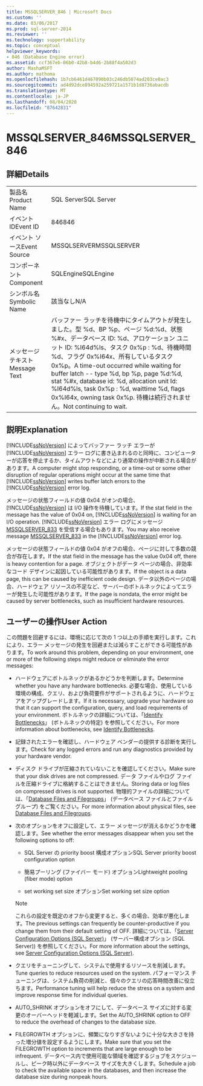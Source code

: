 ```yaml
---
title: MSSQLSERVER_846 | Microsoft Docs
ms.custom: ''
ms.date: 03/06/2017
ms.prod: sql-server-2014
ms.reviewer: ''
ms.technology: supportability
ms.topic: conceptual
helpviewer_keywords:
- 846 (Database Engine error)
ms.assetid: ccf367eb-06b0-42b8-b4d6-2b88f4a502d3
author: MashaMSFT
ms.author: mathoma
ms.openlocfilehash: 1b7cb6461d467090b03c246db5074ad203ce0ac3
ms.sourcegitcommit: ad4d92dce894592a259721a1571b1d8736abacdb
ms.translationtype: MT
ms.contentlocale: ja-JP
ms.lasthandoff: 08/04/2020
ms.locfileid: "87642831"
---
```

# <a name="mssqlserver_846"></a><span data-ttu-id="9d03f-102">MSSQLSERVER_846</span><span class="sxs-lookup"><span data-stu-id="9d03f-102">MSSQLSERVER_846</span></span>
    
## <a name="details"></a><span data-ttu-id="9d03f-103">詳細</span><span class="sxs-lookup"><span data-stu-id="9d03f-103">Details</span></span>  
  
|||  
|-|-|  
|<span data-ttu-id="9d03f-104">製品名</span><span class="sxs-lookup"><span data-stu-id="9d03f-104">Product Name</span></span>|<span data-ttu-id="9d03f-105">SQL Server</span><span class="sxs-lookup"><span data-stu-id="9d03f-105">SQL Server</span></span>|  
|<span data-ttu-id="9d03f-106">イベント ID</span><span class="sxs-lookup"><span data-stu-id="9d03f-106">Event ID</span></span>|<span data-ttu-id="9d03f-107">846</span><span class="sxs-lookup"><span data-stu-id="9d03f-107">846</span></span>|  
|<span data-ttu-id="9d03f-108">イベント ソース</span><span class="sxs-lookup"><span data-stu-id="9d03f-108">Event Source</span></span>|<span data-ttu-id="9d03f-109">MSSQLSERVER</span><span class="sxs-lookup"><span data-stu-id="9d03f-109">MSSQLSERVER</span></span>|  
|<span data-ttu-id="9d03f-110">コンポーネント</span><span class="sxs-lookup"><span data-stu-id="9d03f-110">Component</span></span>|<span data-ttu-id="9d03f-111">SQLEngine</span><span class="sxs-lookup"><span data-stu-id="9d03f-111">SQLEngine</span></span>|  
|<span data-ttu-id="9d03f-112">シンボル名</span><span class="sxs-lookup"><span data-stu-id="9d03f-112">Symbolic Name</span></span>|<span data-ttu-id="9d03f-113">該当なし</span><span class="sxs-lookup"><span data-stu-id="9d03f-113">N/A</span></span>|  
|<span data-ttu-id="9d03f-114">メッセージ テキスト</span><span class="sxs-lookup"><span data-stu-id="9d03f-114">Message Text</span></span>|<span data-ttu-id="9d03f-115">バッファー ラッチを待機中にタイムアウトが発生しました。型 %d、BP %p、ページ %d:%d、状態 %#x、データベース ID: %d、アロケーション ユニット ID: %I64d%ls、タスク 0x%p : %d、待機時間 %d、フラグ 0x%I64x、所有しているタスク 0x%p。</span><span class="sxs-lookup"><span data-stu-id="9d03f-115">A time-out occurred while waiting for buffer latch -- type %d, bp %p, page %d:%d, stat %#x, database id: %d, allocation unit Id: %I64d%ls, task 0x%p : %d, waittime %d, flags 0x%I64x, owning task 0x%p.</span></span> <span data-ttu-id="9d03f-116">待機は続行されません。</span><span class="sxs-lookup"><span data-stu-id="9d03f-116">Not continuing to wait.</span></span>|  
  
## <a name="explanation"></a><span data-ttu-id="9d03f-117">説明</span><span class="sxs-lookup"><span data-stu-id="9d03f-117">Explanation</span></span>  
 <span data-ttu-id="9d03f-118">[!INCLUDE[ssNoVersion](../../includes/ssnoversion-md.md)] によってバッファー ラッチ エラーが [!INCLUDE[ssNoVersion](../../includes/ssnoversion-md.md)] エラー ログに書き込まれるのと同時に、コンピューターが応答を停止するか、タイムアウトなどにより通常の操作が中断される場合があります。</span><span class="sxs-lookup"><span data-stu-id="9d03f-118">A computer might stop responding, or a time-out or some other disruption of regular operations might occur at the same time that [!INCLUDE[ssNoVersion](../../includes/ssnoversion-md.md)] writes buffer latch errors to the [!INCLUDE[ssNoVersion](../../includes/ssnoversion-md.md)] error log.</span></span>  
  
 <span data-ttu-id="9d03f-119">メッセージの状態フィールドの値 0x04 がオンの場合、[!INCLUDE[ssNoVersion](../../includes/ssnoversion-md.md)] は I/O 操作を待機しています。</span><span class="sxs-lookup"><span data-stu-id="9d03f-119">If the stat field in the message has the value of 0x04 on, [!INCLUDE[ssNoVersion](../../includes/ssnoversion-md.md)] is waiting for an I/O operation.</span></span> <span data-ttu-id="9d03f-120">[!INCLUDE[ssNoVersion](../../includes/ssnoversion-md.md)] エラー ログにメッセージ [MSSQLSERVER_833](mssqlserver-833-database-engine-error.md) を受信する場合もあります。</span><span class="sxs-lookup"><span data-stu-id="9d03f-120">You may also receive message [MSSQLSERVER_833](mssqlserver-833-database-engine-error.md) in the [!INCLUDE[ssNoVersion](../../includes/ssnoversion-md.md)] error log.</span></span>  
  
 <span data-ttu-id="9d03f-121">メッセージの状態フィールドの値 0x04 がオフの場合、ページに対して多数の競合が存在します。</span><span class="sxs-lookup"><span data-stu-id="9d03f-121">If the stat field in the message has the value 0x04 off, there is heavy contention for a page.</span></span> <span data-ttu-id="9d03f-122">オブジェクトがデータ ページの場合、非効率なコード デザインに起因している可能性があります。</span><span class="sxs-lookup"><span data-stu-id="9d03f-122">If the object is a data page, this can be caused by inefficient code design.</span></span> <span data-ttu-id="9d03f-123">データ以外のページの場合、ハードウェア リソースの不足など、サーバーのボトルネックによってエラーが発生した可能性があります。</span><span class="sxs-lookup"><span data-stu-id="9d03f-123">If the page is nondata, the error might be caused by server bottlenecks, such as insufficient hardware resources.</span></span>  
  
## <a name="user-action"></a><span data-ttu-id="9d03f-124">ユーザーの操作</span><span class="sxs-lookup"><span data-stu-id="9d03f-124">User Action</span></span>  
 <span data-ttu-id="9d03f-125">この問題を回避するには、環境に応じて次の 1 つ以上の手順を実行します。これにより、エラー メッセージの発生を回避または減らすことができる可能性があります。</span><span class="sxs-lookup"><span data-stu-id="9d03f-125">To work around this problem, depending on your environment, one or more of the following steps might reduce or eliminate the error messages:</span></span>  
  
-   <span data-ttu-id="9d03f-126">ハードウェアにボトルネックがあるかどうかを判断します。</span><span class="sxs-lookup"><span data-stu-id="9d03f-126">Determine whether you have any hardware bottlenecks.</span></span> <span data-ttu-id="9d03f-127">必要な場合、使用している環境の構成、クエリ、および負荷要件がサポートされるように、ハードウェアをアップグレードします。</span><span class="sxs-lookup"><span data-stu-id="9d03f-127">If it is necessary, upgrade your hardware so that it can support the configuration, query, and load requirements of your environment.</span></span> <span data-ttu-id="9d03f-128">ボトルネックの詳細については、「[Identify Bottlenecks](../performance/identify-bottlenecks.md)」 (ボトルネックの特定) を参照してください。</span><span class="sxs-lookup"><span data-stu-id="9d03f-128">For more information about bottlenecks, see [Identify Bottlenecks](../performance/identify-bottlenecks.md).</span></span>  
  
-   <span data-ttu-id="9d03f-129">記録されたエラーを確認し、ハードウェア ベンダーの提供する診断を実行します。</span><span class="sxs-lookup"><span data-stu-id="9d03f-129">Check for any logged errors and run any diagnostics provided by your hardware vendor.</span></span>  
  
-   <span data-ttu-id="9d03f-130">ディスク ドライブが圧縮されていないことを確認してください。</span><span class="sxs-lookup"><span data-stu-id="9d03f-130">Make sure that your disk drives are not compressed.</span></span> <span data-ttu-id="9d03f-131">データ ファイルやログ ファイルを圧縮ドライブに格納することはできません。</span><span class="sxs-lookup"><span data-stu-id="9d03f-131">Storing data or log files on compressed drives is not supported.</span></span> <span data-ttu-id="9d03f-132">物理的ファイルの詳細については、「[Database Files and Filegroups](../databases/database-files-and-filegroups.md)」 (データベース ファイルとファイル グループ) をご覧ください。</span><span class="sxs-lookup"><span data-stu-id="9d03f-132">For more information about physical files, see [Database Files and Filegroups](../databases/database-files-and-filegroups.md).</span></span>  
  
-   <span data-ttu-id="9d03f-133">次のオプションをオフに設定して、エラー メッセージが消えるかどうかを確認します。</span><span class="sxs-lookup"><span data-stu-id="9d03f-133">See whether the error messages disappear when you set the following options to off:</span></span>  
  
    -   <span data-ttu-id="9d03f-134">SQL Server の priority boost 構成オプション</span><span class="sxs-lookup"><span data-stu-id="9d03f-134">SQL Server priority boost configuration option</span></span>  
  
    -   <span data-ttu-id="9d03f-135">簡易プーリング (ファイバー モード) オプション</span><span class="sxs-lookup"><span data-stu-id="9d03f-135">Lightweight pooling (fiber mode) option</span></span>  
  
    -   <span data-ttu-id="9d03f-136">set working set size オプション</span><span class="sxs-lookup"><span data-stu-id="9d03f-136">Set working set size option</span></span>  
  
    > [!NOTE]  
    >  <span data-ttu-id="9d03f-137">これらの設定を既定のオフから変更すると、多くの場合、効率が悪化します。</span><span class="sxs-lookup"><span data-stu-id="9d03f-137">The previous settings can frequently be counter-productive if you change them from their default setting of OFF.</span></span> <span data-ttu-id="9d03f-138">詳細については、「[Server Configuration Options &#40;SQL Server&#41;](../../database-engine/configure-windows/server-configuration-options-sql-server.md)」 (サーバー構成オプション (SQL Server)) を参照してください。</span><span class="sxs-lookup"><span data-stu-id="9d03f-138">For more information about the settings, see [Server Configuration Options &#40;SQL Server&#41;](../../database-engine/configure-windows/server-configuration-options-sql-server.md).</span></span>  
  
-   <span data-ttu-id="9d03f-139">クエリをチューニングして、システムで使用するリソースを削減します。</span><span class="sxs-lookup"><span data-stu-id="9d03f-139">Tune queries to reduce resources used on the system.</span></span> <span data-ttu-id="9d03f-140">パフォーマンス チューニングは、システム負荷の削減と、個々のクエリの応答時間改善に役立ちます。</span><span class="sxs-lookup"><span data-stu-id="9d03f-140">Performance tuning will help reduce the stress on a system and improve response time for individual queries.</span></span>  
  
-   <span data-ttu-id="9d03f-141">AUTO_SHRINK オプションをオフにして、データベース サイズに対する変更のオーバーヘッドを軽減します。</span><span class="sxs-lookup"><span data-stu-id="9d03f-141">Set the AUTO_SHRINK option to OFF to reduce the overhead of changes to the database size.</span></span>  
  
-   <span data-ttu-id="9d03f-142">FILEGROWTH オプションに、頻繁になりすぎないように十分な大きさを持った増分値を設定するようにします。</span><span class="sxs-lookup"><span data-stu-id="9d03f-142">Make sure that you set the FILEGROWTH option to increments that are large enough to be infrequent.</span></span> <span data-ttu-id="9d03f-143">データベース内で使用可能な領域を確認するジョブをスケジュールし、ピーク時以外にデータベース サイズを大きくします。</span><span class="sxs-lookup"><span data-stu-id="9d03f-143">Schedule a job to check the available space in the databases, and then increase the database size during nonpeak hours.</span></span>  
  
  
